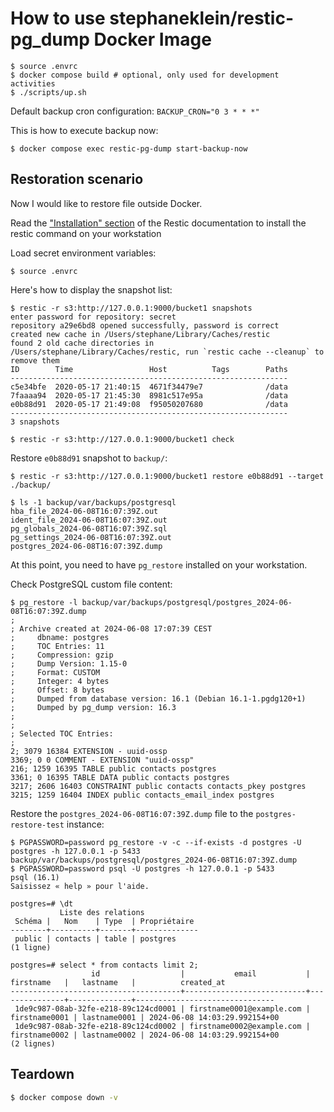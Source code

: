 # How to use stephaneklein/restic-pg_dump Docker Image

```
$ source .envrc
$ docker compose build # optional, only used for development activities
$ ./scripts/up.sh
```

Default backup cron configuration: `BACKUP_CRON="0 3 * * *"`

This is how to execute backup now:

```
$ docker compose exec restic-pg-dump start-backup-now
```

## Restoration scenario

Now I would like to restore file outside Docker.

Read the ["Installation" section](https://restic.readthedocs.io/en/stable/020_installation.html) of the Restic documentation to install the restic command on your workstation


Load secret environment variables:

```
$ source .envrc
```

Here's how to display the snapshot list:

```
$ restic -r s3:http://127.0.0.1:9000/bucket1 snapshots
enter password for repository: secret
repository a29e6bd8 opened successfully, password is correct
created new cache in /Users/stephane/Library/Caches/restic
found 2 old cache directories in /Users/stephane/Library/Caches/restic, run `restic cache --cleanup` to remove them
ID        Time                 Host          Tags        Paths
--------------------------------------------------------------
c5e34bfe  2020-05-17 21:40:15  4671f34479e7              /data
7faaaa94  2020-05-17 21:45:30  8981c517e95a              /data
e0b88d91  2020-05-17 21:49:08  f95050207680              /data
--------------------------------------------------------------
3 snapshots
```

```
$ restic -r s3:http://127.0.0.1:9000/bucket1 check
```

Restore `e0b88d91` snapshot to `backup/`:

```
$ restic -r s3:http://127.0.0.1:9000/bucket1 restore e0b88d91 --target ./backup/
```

```
$ ls -1 backup/var/backups/postgresql
hba_file_2024-06-08T16:07:39Z.out
ident_file_2024-06-08T16:07:39Z.out
pg_globals_2024-06-08T16:07:39Z.sql
pg_settings_2024-06-08T16:07:39Z.out
postgres_2024-06-08T16:07:39Z.dump
```

At this point, you need to have `pg_restore` installed on your workstation.

Check PostgreSQL custom file content:

```
$ pg_restore -l backup/var/backups/postgresql/postgres_2024-06-08T16:07:39Z.dump
;
; Archive created at 2024-06-08 17:07:39 CEST
;     dbname: postgres
;     TOC Entries: 11
;     Compression: gzip
;     Dump Version: 1.15-0
;     Format: CUSTOM
;     Integer: 4 bytes
;     Offset: 8 bytes
;     Dumped from database version: 16.1 (Debian 16.1-1.pgdg120+1)
;     Dumped by pg_dump version: 16.3
;
;
; Selected TOC Entries:
;
2; 3079 16384 EXTENSION - uuid-ossp
3369; 0 0 COMMENT - EXTENSION "uuid-ossp"
216; 1259 16395 TABLE public contacts postgres
3361; 0 16395 TABLE DATA public contacts postgres
3217; 2606 16403 CONSTRAINT public contacts contacts_pkey postgres
3215; 1259 16404 INDEX public contacts_email_index postgres
```

Restore the `postgres_2024-06-08T16:07:39Z.dump` file to the `postgres-restore-test` instance:

```
$ PGPASSWORD=password pg_restore -v -c --if-exists -d postgres -U postgres -h 127.0.0.1 -p 5433 backup/var/backups/postgresql/postgres_2024-06-08T16:07:39Z.dump
$ PGPASSWORD=password psql -U postgres -h 127.0.0.1 -p 5433
psql (16.1)
Saisissez « help » pour l'aide.

postgres=# \dt
           Liste des relations
 Schéma |   Nom    | Type  | Propriétaire
--------+----------+-------+--------------
 public | contacts | table | postgres
(1 ligne)

postgres=# select * from contacts limit 2;
                  id                  |           email           |   firstname   |   lastname   |          created_at
--------------------------------------+---------------------------+---------------+--------------+-------------------------------
 1de9c987-08ab-32fe-e218-89c124cd0001 | firstname0001@example.com | firstname0001 | lastname0001 | 2024-06-08 14:03:29.992154+00
 1de9c987-08ab-32fe-e218-89c124cd0002 | firstname0002@example.com | firstname0002 | lastname0002 | 2024-06-08 14:03:29.992154+00
(2 lignes)

```


## Teardown

```sh
$ docker compose down -v
```
